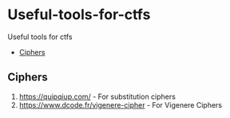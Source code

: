 # Useful-tools-for-ctfs
Useful tools for ctfs

- [Ciphers](#ciphers)

## Ciphers
1. https://quipqiup.com/                    - For substitution ciphers
2. https://www.dcode.fr/vigenere-cipher     - For Vigenere Ciphers
